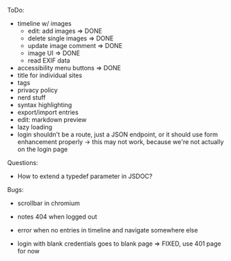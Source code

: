 
ToDo:

- timeline w/ images
  - edit: add images => DONE
  - delete single images => DONE
  - update image comment => DONE
  - image UI => DONE
  - read EXIF data
- accessibility menu buttons => DONE
- title for individual sites
- tags
- privacy policy
- nerd stuff
- syntax highlighting
- export/import entries
- edit: markdown preview
- lazy loading
- login shouldn't be a route, just a JSON endpoint,
  or it should use form enhancement properly -> this may not work,
  because we're not actually on the login page

Questions:

- How to extend a typedef parameter in JSDOC?

Bugs:

- scrollbar in chromium
- notes 404 when logged out
- error when no entries in timeline and navigate somewhere else

- login with blank credentials goes to blank page => FIXED, use 401 page for now
